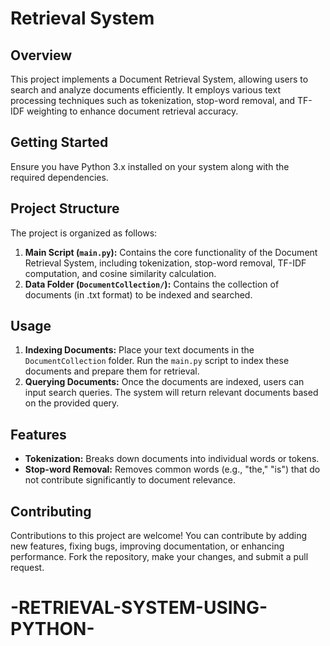 # Retrieval System

## Overview
This project implements a Document Retrieval System, allowing users to search and analyze documents efficiently. It employs various text processing techniques such as tokenization, stop-word removal, and TF-IDF weighting to enhance document retrieval accuracy.

## Getting Started
Ensure you have Python 3.x installed on your system along with the required dependencies.

## Project Structure
The project is organized as follows:
1. **Main Script (`main.py`):** Contains the core functionality of the Document Retrieval System, including tokenization, stop-word removal, TF-IDF computation, and cosine similarity calculation.
2. **Data Folder (`DocumentCollection/`):** Contains the collection of documents (in .txt format) to be indexed and searched.

## Usage
1. **Indexing Documents:** Place your text documents in the `DocumentCollection` folder. Run the `main.py` script to index these documents and prepare them for retrieval.
2. **Querying Documents:** Once the documents are indexed, users can input search queries. The system will return relevant documents based on the provided query.

## Features
- **Tokenization:** Breaks down documents into individual words or tokens.
- **Stop-word Removal:** Removes common words (e.g., "the," "is") that do not contribute significantly to document relevance.

## Contributing
Contributions to this project are welcome! You can contribute by adding new features, fixing bugs, improving documentation, or enhancing performance. Fork the repository, make your changes, and submit a pull request.
# -RETRIEVAL-SYSTEM-USING-PYTHON-
